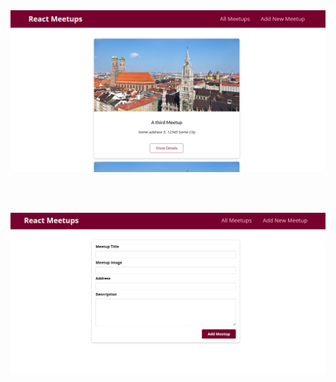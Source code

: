 <img src="public/next-meetups.png" alt="Next Meetups" title="Next Meetups" >

<br /> <br />

<img src="public/add-new-meetup.png" alt="Add New Meetup" title="Add New Meetup" >